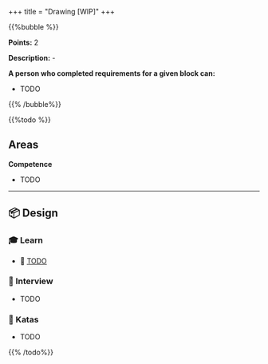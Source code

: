 +++
title = "Drawing [WIP]"
+++

{{%bubble %}}

**Points:** 2

**Description:** -

**A person who completed requirements for a given block can:**

- TODO

{{% /bubble%}}

{{%todo %}}

## Areas

**Competence**

- TODO

---

## 📦 Design

### 🎓 Learn

- 📗 [TODO](https://lorem.ipsum/)

### 🎤 Interview

- TODO

### 📝 Katas

- TODO

{{% /todo%}}
